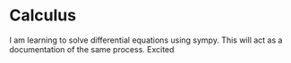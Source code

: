 # Calculus
I am learning to solve differential equations using sympy. This will act as a documentation of the same process.
Excited
